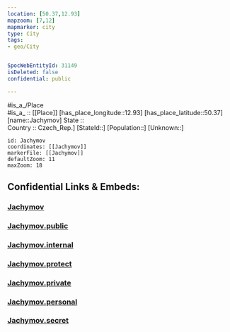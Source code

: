 ```yaml
---
location: [50.37,12.93] 
mapzoom: [7,12] 
mapmarker: city 
type: City
tags:
- geo/City


SpocWebEntityId: 31149
isDeleted: false
confidential: public

---
```

#is_a_/Place  
#is_a_ :: [[Place]] 
[has_place_longitude::12.93] 
[has_place_latitude::50.37] 
[name::Jachymov] 
State ::  
Country :: Czech_Rep.] 
[StateId::] 
[Population::] 
[Unknown::] 


```leaflet
id: Jachymov
coordinates: [[Jachymov]] 
markerFile: [[Jachymov]] 
defaultZoom: 11 
maxZoom: 18
```


## Confidential Links & Embeds: 

### [Jachymov](/_Standards/Earth/Continent/Europe/Europe~Central/Czech_Republic/regions~Czech_Republic/Karlovarský/City/Jachymov.md) 

### [Jachymov.public](/_public/Earth/Continent/Europe/Europe~Central/Czech_Republic/regions~Czech_Republic/Karlovarský/City/Jachymov.public.md) 

### [Jachymov.internal](/_internal/Earth/Continent/Europe/Europe~Central/Czech_Republic/regions~Czech_Republic/Karlovarský/City/Jachymov.internal.md) 

### [Jachymov.protect](/_protect/Earth/Continent/Europe/Europe~Central/Czech_Republic/regions~Czech_Republic/Karlovarský/City/Jachymov.protect.md) 

### [Jachymov.private](/_private/Earth/Continent/Europe/Europe~Central/Czech_Republic/regions~Czech_Republic/Karlovarský/City/Jachymov.private.md) 

### [Jachymov.personal](/_personal/Earth/Continent/Europe/Europe~Central/Czech_Republic/regions~Czech_Republic/Karlovarský/City/Jachymov.personal.md) 

### [Jachymov.secret](/_secret/Earth/Continent/Europe/Europe~Central/Czech_Republic/regions~Czech_Republic/Karlovarský/City/Jachymov.secret.md)

